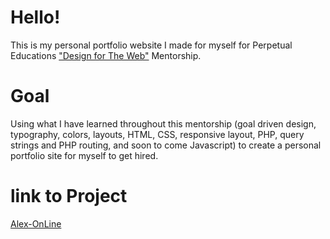 # Hello!

This is my personal portfolio website I made for myself for Perpetual Educations ["Design for The Web"](https://perpetual.education/) Mentorship.

# Goal

Using what I have learned throughout this mentorship (goal driven design, typography, colors, layouts, HTML, CSS, responsive layout, PHP, query strings and PHP routing, and soon to come Javascript) to create a personal portfolio site for myself to get hired.

# link to Project
[Alex-OnLine]("https://peprojects.dev/alpha-1/alexvong/personal-website")